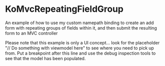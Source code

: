 KoMvcRepeatingFieldGroup
========================

An example of how to use my custom namepath binding to create an add form with repeating groups of fields within it, and then submit the resulting form to an MVC controller

Please note that this example is only a UI concept... look for the placeholder "// Do something with viewmodel here" to see where you need to pick up from. Put a breakpoint after this line and use the debug inspection tools to see that the model has been populated.